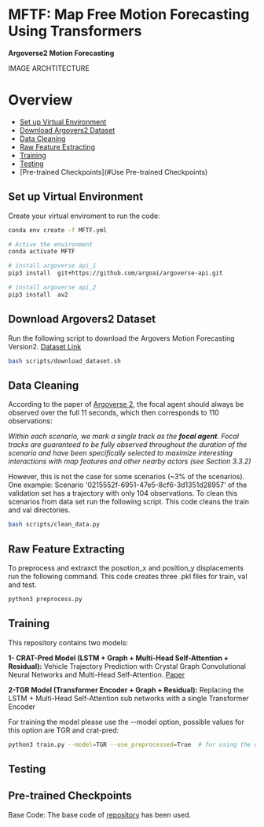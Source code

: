 # MFTF: Map Free Motion Forecasting Using Transformers
**Argoverse2 Motion Forecasting**

IMAGE  ARCHTITECTURE 

Overview
=================
  * [Set up Virtual Environment](#Set_up_Virtual_Environment)
  * [Download Argovers2 Dataset](#Download_Argovers2_Dataset)
  * [Data Cleaning](#Data_Cleaning)
  * [Raw Feature Extracting](#Extract_Raw_Features_from_arg2_Dataset)
  * [Training](#training)
  * [Testing](#testing)
  * [Pre-trained Checkpoints](#Use Pre-trained Checkpoints)

## Set up Virtual Environment
Create your virtual enviroment to run the code: 

```sh
conda env create -f MFTF.yml

# Active the environment
conda activate MFTF

# install argoverse api_1
pip3 install  git+https://github.com/argoai/argoverse-api.git

# install argoverse api_2
pip3 install  av2

```
## Download Argovers2 Dataset

Run the following script to download the Argovers Motion Forecasting Version2. [Dataset Link](https://github.com/argoai/av2-api/blob/main/src/av2/datasets/motion_forecasting/README.md)

```sh
bash scripts/download_dataset.sh
```
## Data Cleaning
According to the paper of [Argoverse 2](https://datasets-benchmarks-proceedings.neurips.cc/paper/2021/file/4734ba6f3de83d861c3176a6273cac6d-Paper-round2.pdf), the focal agent should always be observed over the full 11 seconds, which then corresponds to 110 observations:

*Within each scenario, we mark a single track as the **focal agent**. Focal tracks are guaranteed to be fully observed throughout the duration of the scenario and have been specifically selected to maximize interesting interactions with map features and other nearby actors (see Section 3.3.2)*

However, this is not the case for some scenarios (~3% of the scenarios).
One example: Scenario '0215552f-6951-47e5-8cf6-3d1351d28957' of the validation set has a trajectory with only 104 observations.
To clean this scenarios from data set run the following script. This code cleans the train and val directories. 
```sh
bash scripts/clean_data.py
```
## Raw Feature Extracting
To preprocess and extraxct the posotion_x and position_y displacements run the following command. This code creates three .pkl files for train, val and test.  
```sh
python3 preprocess.py
```  
## Training
This repository contains two models: 

**1- CRAT-Pred Model (LSTM + Graph + Multi-Head Self-Attention + Residual):** Vehicle Trajectory Prediction with Crystal Graph Convolutional Neural Networks and Multi-Head Self-Attention. [Paper](https://arxiv.org/abs/2202.04488) 

**2-TGR Model (Transformer Encoder + Graph + Residual):** Replacing the LSTM + Multi-Head Self-Attention sub networks with a single Transformer Encoder

For training the model please use the --model option, possible values for this option are TGR and crat-pred: 
```sh
python3 train.py --model=TGR --use_preprocessed=True  # for using the offline preprocessing step please use True for --use_preprocessed  
```

## Testing

## Pre-trained Checkpoints

Base Code: The base code of [repository](https://github.com/schmidt-ju/crat-pred) has been used.
